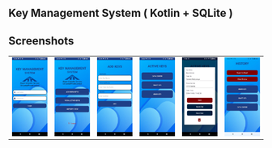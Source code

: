 ## Key Management System ( Kotlin + SQLite )

## Screenshots

<table>
  <tr>
    <td><img src=".readme/1.jpeg" alt="Screenshot 1" width="200"/></td>
    <td><img src=".readme/2.jpeg" alt="Screenshot 2" width="200"/></td>
    <td><img src=".readme/3.jpeg" alt="Screenshot 3" width="200"/></td>
    <td><img src=".readme/4.jpeg" alt="Screenshot 4" width="200"/></td>
    <td><img src=".readme/5.png" alt="Screenshot 5" width="200"/></td>
    <td><img src=".readme/6.jpeg" alt="Screenshot 6" width="200"/></td>
  </tr>
  <tr>
    
  </tr>
</table>
